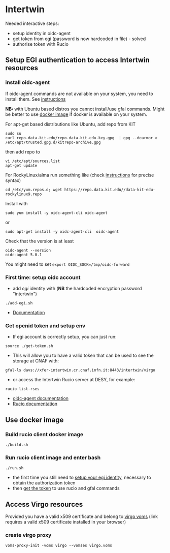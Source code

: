 # Intertwin

Needed interactive steps:

- setup identity in oidc-agent
- get token from egi (password is now hardcoded in file) - solved
- authorise token with Rucio


## Setup EGI authentication to access Intertwin resources

### install oidc-agent

If oidc-agent commands are not available on your system, you need to install them. See [instructions](http://repo.data.kit.edu/) 

**NB:** with Ubuntu based distros you cannot install/use gfal commands. Might be better to use [docker image](#build-rucio-client-image) if docker is available on your system.

For apt-get based distributions like Ubuntu, add repo from KIT
```
sudo su
curl repo.data.kit.edu/repo-data-kit-edu-key.gpg  | gpg --dearmor > /etc/apt/trusted.gpg.d/kitrepo-archive.gpg
```
then add repo to
```
vi /etc/apt/sources.list
apt-get update
```

For RockyLinux/alma run something like (check  [instructions](http://repo.data.kit.edu/) for precise syntax)
 ```
cd /etc/yum.repos.d; wget https://repo.data.kit.edu//data-kit-edu-rockylinux9.repo
```

Install with 
``` 
sudo yum install -y oidc-agent-cli oidc-agent
```
or 
```
sudo apt-get install -y oidc-agent-cli  oidc-agent
```
Check that the version is at least
```
oidc-agent --version
oidc-agent 5.0.1
```
You might need to set ```export OIDC_SOCK=/tmp/oidc-forward```

### First time: setup oidc account

- add *egi* identity with (**NB**  the hardcoded encryption password "intertwin")
```
./add-egi.sh
```
- [Documentation](https://indigo-dc.gitbook.io/oidc-agent/)

### Get openid token and setup env

- If egi account is correctly setup, you can just run:
```
source ./get-token.sh
```
- This will allow you to have a valid token that can be used to see the storage at CNAF with:
```
gfal-ls davs://xfer-intertwin.cr.cnaf.infn.it:8443/intertwin/virgo
```
- or access the Intertwin Rucio server at DESY, for example:
```
rucio list-rses
```
- [oidc-agent documentation](https://indigo-dc.gitbook.io/oidc-agent/)
- [Rucio documentation](https://rucio.cern.ch/documentation/user/setting_up_the_rucio_client)

## Use docker image

### Build rucio client docker image

```
./build.sh
```

### Run rucio client image and enter bash

```
./run.sh
```

- the first time you still need to [setup your egi identity](#add-identity-for-egi-authentication), necessary to obtain the authorization token
- then [get the token](#get-openid-token-and-setup-env) to use rucio and gfal commands 

## Access Virgo resources

Provided you have a valid x509 certificate and belong to [virgo voms](https://voms.cnaf.infn.it:8443/voms/virgo) (link requires a valid x509 certificate installed in your browser)

### create virgo proxy

```
voms-proxy-init -voms virgo --vomses virgo.voms 
```
